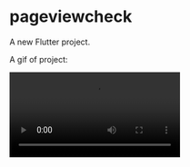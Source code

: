 # pageviewcheck

A new Flutter project.

A gif of project:

![alt text](https://github.com/naveenyadav15/Flutter-Examples/blob/pageviewcheck/pageview.mp4)
